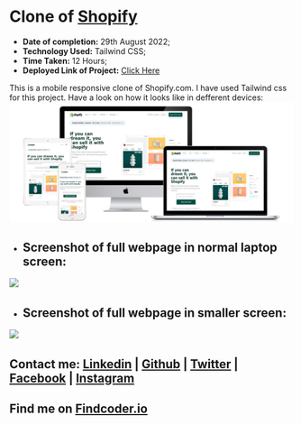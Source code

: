 # **Clone of [Shopify](https://www.shopify.com/)**

- **Date of completion:** 29th August 2022;
- **Technology Used:** Tailwind CSS;
- **Time Taken:** 12 Hours;
- **Deployed Link of Project:** [Click Here](https://shopify-clone-01.netlify.app/)

This is a mobile responsive clone of Shopify.com. I have used Tailwind css for this project. Have a look on how it looks like in defferent devices: 
![](./image/all-devices-white.png)

- ## Screenshot of full webpage in normal laptop screen:
![](./image/ss1.png)

- ## Screenshot of full webpage in smaller screen:
![](./image/ss2.png)

## Contact me: [Linkedin](https://www.linkedin.com/in/subham-dutta-8670b8178/) | [Github](https://github.com/Sduttt) | [Twitter](https://twitter.com/Subhamd88404337) | [Facebook](https://www.facebook.com/profile.php?id=100073951804006) | [Instagram](https://www.instagram.com/its_subham_dutta/)

## Find me on [Findcoder.io](https://www.findcoder.io/u/sdutta)